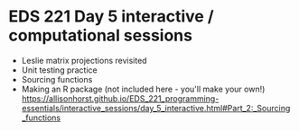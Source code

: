 # EDS 221 Day 5 interactive / computational sessions

- Leslie matrix projections revisited
- Unit testing practice
- Sourcing functions
- Making an R package (not included here - you'll make your own!)
https://allisonhorst.github.io/EDS_221_programming-essentials/interactive_sessions/day_5_interactive.html#Part_2:_Sourcing_functions 
